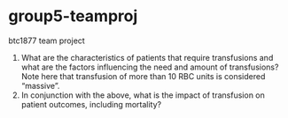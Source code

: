 # group5-teamproj
btc1877 team project
1. What are the characteristics of patients that require transfusions and what are the factors influencing the need and amount of transfusions? Note here that transfusion of more than 10 RBC units is considered “massive”.
2. In conjunction with the above, what is the impact of transfusion on patient outcomes, including mortality?
